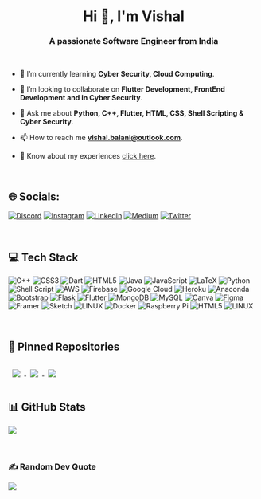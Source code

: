 <h1 align="center">Hi 👋, I'm Vishal</h1>
<h3 align="center">A passionate Software Engineer from India</h3>

<br>

- 🌱 I’m currently learning **Cyber Security, Cloud Computing**.

- 👯 I’m looking to collaborate on **Flutter Development, FrontEnd Development and in Cyber Security**.

- 💬 Ask me about **Python, C++, Flutter, HTML, CSS, Shell Scripting & Cyber Security**.

- 📫 How to reach me **vishal.balani@outlook.com**.

- 📄 Know about my experiences [click here](https://github.com/vishalbalani/CV.git).

<br>

## 🌐 Socials:
[![Discord](https://img.shields.io/badge/Discord-%237289DA.svg?logo=discord&logoColor=white)](https://discord.gg/_Vishal#1309) [![Instagram](https://img.shields.io/badge/Instagram-%23E4405F.svg?logo=Instagram&logoColor=white)](https://instagram.com/_vishal_balani) [![LinkedIn](https://img.shields.io/badge/LinkedIn-%230077B5.svg?logo=linkedin&logoColor=white)](https://linkedin.com/in/vishal-balani) [![Medium](https://img.shields.io/badge/Medium-12100E?logo=medium&logoColor=white)](https://medium.com/@vishalbalani2004) [![Twitter](https://img.shields.io/badge/Twitter-%231DA1F2.svg?logo=Twitter&logoColor=white)](https://twitter.com/itsvishal2004) 


<br>

## 💻 Tech Stack

![C++](https://img.shields.io/badge/c++-%2300599C.svg?style=for-the-badge&logo=c%2B%2B&logoColor=white) ![CSS3](https://img.shields.io/badge/css3-%231572B6.svg?style=for-the-badge&logo=css3&logoColor=white) ![Dart](https://img.shields.io/badge/dart-%230175C2.svg?style=for-the-badge&logo=dart&logoColor=white) ![HTML5](https://img.shields.io/badge/html5-%23E34F26.svg?style=for-the-badge&logo=html5&logoColor=white) ![Java](https://img.shields.io/badge/java-%23ED8B00.svg?style=for-the-badge&logo=java&logoColor=white) ![JavaScript](https://img.shields.io/badge/javascript-%23323330.svg?style=for-the-badge&logo=javascript&logoColor=%23F7DF1E) ![LaTeX](https://img.shields.io/badge/latex-%23008080.svg?style=for-the-badge&logo=latex&logoColor=white) ![Python](https://img.shields.io/badge/python-3670A0?style=for-the-badge&logo=python&logoColor=ffdd54) ![Shell Script](https://img.shields.io/badge/shell_script-%23121011.svg?style=for-the-badge&logo=gnu-bash&logoColor=white) ![AWS](https://img.shields.io/badge/AWS-%23FF9900.svg?style=for-the-badge&logo=amazon-aws&logoColor=white) ![Firebase](https://img.shields.io/badge/firebase-%23039BE5.svg?style=for-the-badge&logo=firebase) ![Google Cloud](https://img.shields.io/badge/Google%20Cloud-%234285F4.svg?style=for-the-badge&logo=google-cloud&logoColor=white) ![Heroku](https://img.shields.io/badge/heroku-%23430098.svg?style=for-the-badge&logo=heroku&logoColor=white) ![Anaconda](https://img.shields.io/badge/Anaconda-%2344A833.svg?style=for-the-badge&logo=anaconda&logoColor=white) ![Bootstrap](https://img.shields.io/badge/bootstrap-%23563D7C.svg?style=for-the-badge&logo=bootstrap&logoColor=white) ![Flask](https://img.shields.io/badge/flask-%23000.svg?style=for-the-badge&logo=flask&logoColor=white) ![Flutter](https://img.shields.io/badge/Flutter-%2302569B.svg?style=for-the-badge&logo=Flutter&logoColor=white) ![MongoDB](https://img.shields.io/badge/MongoDB-%234ea94b.svg?style=for-the-badge&logo=mongodb&logoColor=white) ![MySQL](https://img.shields.io/badge/mysql-%2300f.svg?style=for-the-badge&logo=mysql&logoColor=white) ![Canva](https://img.shields.io/badge/Canva-%2300C4CC.svg?style=for-the-badge&logo=Canva&logoColor=white) 	![Figma](https://img.shields.io/badge/figma-%23F24E1E.svg?style=for-the-badge&logo=figma&logoColor=white) ![Framer](https://img.shields.io/badge/Framer-black?style=for-the-badge&logo=framer&logoColor=blue) ![Sketch](https://img.shields.io/badge/Sketch-FFB387?style=for-the-badge&logo=sketch&logoColor=black) ![LINUX](https://img.shields.io/badge/Linux-FCC624?style=for-the-badge&logo=linux&logoColor=black) ![Docker](https://img.shields.io/badge/docker-%230db7ed.svg?style=for-the-badge&logo=docker&logoColor=white) ![Raspberry Pi](https://img.shields.io/badge/-RaspberryPi-C51A4A?style=for-the-badge&logo=Raspberry-Pi) ![HTML5](https://img.shields.io/badge/html5-%23E34F26.svg?style=for-the-badge&logo=html5&logoColor=white) ![LINUX](https://img.shields.io/badge/Linux-FCC624?style=for-the-badge&logo=linux&logoColor=black)

<br>

## 📌 Pinned Repositories
<a href="https://github.com/vishalbalani/NetworkExploitation">
  <img align="center" style="margin:1rem 0.5rem" src="https://github-readme-stats.vercel.app/api/pin/?username=vishalbalani&repo=NetworkExploitation&title_color=ffffff&text_color=c9cacc&icon_color=4AB197&bg_color=1A2B34" />
</a>

<a href="https://github.com/vishalbalani/wellbeing-statistics-app">
  <img align="center" style="margin:1rem 0.5rem" src="https://github-readme-stats.vercel.app/api/pin/?username=vishalbalani&repo=wellbeing-statistics-app&title_color=ffffff&text_color=c9cacc&icon_color=4AB197&bg_color=1A2B34" />
</a>

<a href="https://github.com/vishalbalani/my-portfolio-app">
  <img align="center" style="margin:1rem 0.5rem" src="https://github-readme-stats.vercel.app/api/pin/?username=vishalbalani&repo=my-portfolio-app&title_color=ffffff&text_color=c9cacc&icon_color=4AB197&bg_color=1A2B34" />
</a>

<br>

## 📊 GitHub Stats
![](https://github-readme-stats.vercel.app/api/top-langs/?username=vishalbalani&theme=dark&hide_border=false&include_all_commits=false&count_private=false&layout=compact)

<br>

### ✍️ Random Dev Quote
![](https://quotes-github-readme.vercel.app/api?type=horizontal&theme=dark)
